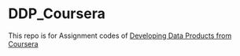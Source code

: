 # DDP_Coursera  

This repo is for Assignment codes of [Developing Data Products from Coursera](https://www.coursera.org/learn/data-products) 
